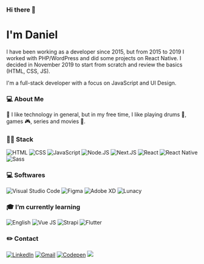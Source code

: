 ### Hi there 👋

<!--
**dan-liberato/dan-liberato** is a ✨ _special_ ✨ repository because its `README.md` (this file) appears on your GitHub profile.

Here are some ideas to get you started:

- 🔭 I’m currently working on ...
- 🌱 I’m currently learning ...
- 👯 I’m looking to collaborate on ...
- 🤔 I’m looking for help with ...
- 💬 Ask me about ...
- 📫 How to reach me: ...
- 😄 Pronouns: ...
- ⚡ Fun fact: ...
-->

# I'm Daniel

I have been working as a developer since 2015, but from 2015 to 2019 I worked with
PHP/WordPress and did some projects on React Native. I decided in November 2019 to 
start from scratch and review the basics (HTML, CSS, JS).

I'm a full-stack developer with a focus on JavaScript and UI Design.

### 💻 About Me

💬 I like technology in general, but in my free time, I like playing drums 🤘,
games 🎮, series and movies 🎥.

### 👨‍💻 Stack
![HTML](https://img.shields.io/badge/-HTML-323054?style=flat&logo=html5)
![CSS](https://img.shields.io/badge/-CSS-323054?style=flat&logo=css3)
![JavaScript](https://img.shields.io/badge/-JavaScript-323054?style=flat&logo=javascript)
![Node.JS](https://img.shields.io/badge/-Node.JS-323054?style=flat&logo=node.js)
![Next.JS](https://img.shields.io/badge/-Next.JS-323054?style=flata&logo=next.js)
![React](https://img.shields.io/badge/-React-323054?style=flat&logo=react)
![React Native](https://img.shields.io/badge/-React_Native-323054?style=flat&logo=react)
![Sass](https://img.shields.io/badge/-Sass-323054?style=flat&logo=sass)

### 💻 Softwares
![Visual Studio Code](https://img.shields.io/badge/-Visual_Studio_Code-323054?style=flat&logo=visual-studio-code)
![Figma](https://img.shields.io/badge/-Figma-323054?style=flat&logo=figma)
![Adobe XD](https://img.shields.io/badge/-Adobe_XD-323054?style=flat&logo=adobe-xd)
![Lunacy](https://img.shields.io/badge/-Lunacy-323054?style=flat&logo=lunacy)

### 🎓 I’m currently learning
![English](https://img.shields.io/badge/-English-323054?style=flat&logo=english)
![Vue JS](https://img.shields.io/badge/-Vue_JS-323054?style=flat&logo=vue.js)
![Strapi](https://img.shields.io/badge/-Strapi-323054?style=flat&logo=strapi)
![Flutter](https://img.shields.io/badge/-Flutter-323054?style=flat&logo=flutter)

### ✏️ Contact
[![LinkedIn](https://img.shields.io/badge/-LinkedIn-323054?style=flat&logo=linkedin&link=https://www.linkedin.com/in/danliberato/)](https://www.linkedin.com/in/danliberato/)
[![Gmail](https://img.shields.io/badge/-Gmail-323054?style=flat&logo=gmail&link=mailto:danielrcliberato@gmail.com)](mailto:danielrcliberato@gmail.com)
[![Codepen](https://img.shields.io/badge/-Codepen-323054?style=flat&logo=Codepen&link=https://codepen.io/danliberato)](https://codepen.io/danliberato)
![](https://komarev.com/ghpvc/?username=dan-liberato)
